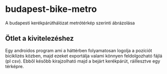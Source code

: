 # budapest-bike-metro
A budapesti kerékpárúthálózat metrótérkép szerinti ábrázolása

## Ötlet a kivitelezéshez
Egy androidos program ami a háttérben folyamatosan logolja a pozíciót biciklizés közben, majd ezeket exportálja valami könnyen feldolgozható fájlá (pl csv). Ebből később kirajzolható majd a bejárt kerékpárút, ráillesztve egy térképre.
